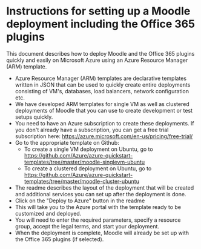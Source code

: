 Instructions for setting up a Moodle deployment including the Office 365 plugins
================================================================================

This document describes how to deploy Moodle and the Office 365 plugins quickly and easily on Microsoft Azure using an Azure Resource Manager (ARM) template.

* Azure Resource Manager (ARM) templates are declarative templates written in JSON that can be used to quickly create entire deployments consisting of VM's, databases, load balancers, network configuration etc.
* We have developed ARM templates for single VM as well as clustered deployments of Moodle that you can use to create development or test setups quickly.
* You need to have an Azure subscription to create these deployments. If you don't already have a subscription, you can get a free trial subscription here: https://azure.microsoft.com/en-us/pricing/free-trial/
* Go to the appropriate template on Github:
    * To create a single VM deployment on Ubuntu, go to https://github.com/Azure/azure-quickstart-templates/tree/master/moodle-singlevm-ubuntu
    * To create a clustered deployment on Ubuntu, go to https://github.com/Azure/azure-quickstart-templates/tree/master/moodle-cluster-ubuntu
* The readme describes the layout of the deployment that will be created and additional services you can set up after the deployment is done.
* Click on the "Deploy to Azure" button in the readme
* This will take you to the Azure portal with the template ready to be customized and deployed.
* You will need to enter the required parameters, specify a resource group, accept the legal terms, and start your deployment.
* When the deployment is complete, Moodle will already be set up with the Office 365 plugins (if selected).
